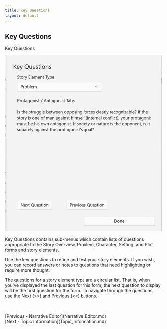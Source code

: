 ```yaml
---
title: Key Questions
layout: default
---
```

## Key Questions ##





Key Questions

![](Clipboard-Image.png)

Key Questions contains sub-menus which contain lists of questions appropriate to the Story Overview, Problem, Character, Setting, and Plot forms and story elements.

Use the key questions to refine and test your story elements.   If you wish, you can record  answers or notes to questions that need highlighting or require more thought. 

The questions for a story element type are a circular list.  That is, when you've displayed the last question for this form, the next question to display will be the first question for the form.  To navigate through the questions, use the Next (>>) and Previous (<<) buttons.

 <br/>
 <br/>
[Previous - Narrative Editor](Narrative_Editor.md) <br/>
[Next - Topic Information](Topic_Information.md) <br/>
